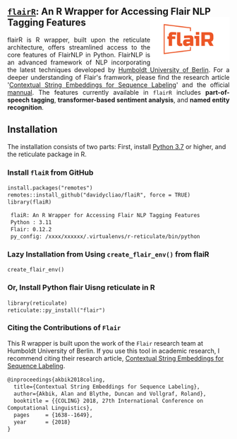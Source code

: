 ##  <u>`flairR`</u>: An R Wrapper for Accessing Flair NLP Tagging Features <img src="man/figures/logo.png" align="right" width="180"/>


<div style="text-align: justify">


flairR is R wrapper, built upon the reticulate architecture, offers streamlined access to the core features of FlairNLP in Python. FlairNLP is an advanced framework of NLP incorporating the latest techniques developed by [Humboldt University of Berlin](https://github.com/flairNLP/flair). For a deeper understanding of Flair's framwork, please find the research article '[Contextual String Embeddings for Sequence Labeling](https://aclanthology.org/C18-1139.pdf)' and the official [mannual](https://flairnlp.github.io). The  features currently available in `flairR` includes __part-of-speech tagging__, __transformer-based sentiment analysis__, and __named entity recognition__. 

</div>

## Installation

The installation consists of two parts: First, install [Python 3.7](https://www.python.org/downloads/) or higher, and the reticulate package in R.

### Install `flaiR` from GitHub

```
install.packages("remotes")
remotes::install_github("davidycliao/flaiR", force = TRUE)
library(flaiR)
```
```
 flaiR: An R Wrapper for Accessing Flair NLP Tagging Features      
 Python : 3.11                                           
 Flair: 0.12.2                                         
 py_config: /xxxx/xxxxxx/.virtualenvs/r-reticulate/bin/python
```


### Lazy Installation from Using `create_flair_env()` from __flaiR__ 

```
create_flair_env()
```

### Or,  Install Python flair Uisng reticulate in R

```
library(reticulate)
reticulate::py_install("flair")
```


### Citing the Contributions of `Flair`

This R wrapper is built upon the work of the `Flair` research team at Humboldt University of Berlin. If you use this tool in academic research, I recommend citing their research article, [Contextual String Embeddings for Sequence Labeling](https://aclanthology.org/C18-1139.pdf).

```
@inproceedings{akbik2018coling,
  title={Contextual String Embeddings for Sequence Labeling},
  author={Akbik, Alan and Blythe, Duncan and Vollgraf, Roland},
  booktitle = {{COLING} 2018, 27th International Conference on Computational Linguistics},
  pages     = {1638--1649},
  year      = {2018}
}
```


